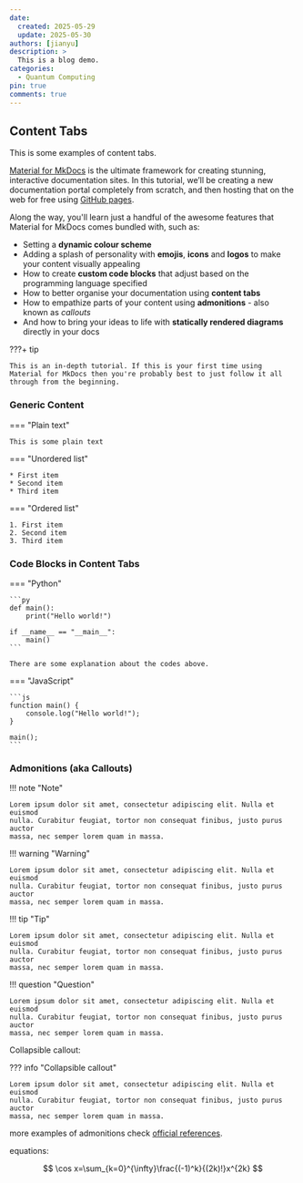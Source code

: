 ```yaml
---
date: 
  created: 2025-05-29
  update: 2025-05-30
authors: [jianyu]
description: >
  This is a blog demo.
categories:
  - Quantum Computing
pin: true
comments: true
---
```

## Content Tabs

This is some examples of content tabs.

[Material for MkDocs](https://squidfunk.github.io/mkdocs-material/) is the ultimate framework for creating stunning, interactive documentation sites. In this tutorial, we’ll be creating a new documentation portal completely from scratch, and then hosting that on the web for free using [GitHub pages](https://pages.github.com/).

<!-- more -->


Along the way, you'll learn just a handful of the awesome features that Material for MkDocs comes bundled with, such as:

- Setting a **dynamic colour scheme**
- Adding a splash of personality with **emojis**, **icons** and **logos** to make your content visually appealing
- How to create **custom code blocks** that adjust based on the programming language specified
- How to better organise your documentation using **content tabs**
- How to empathize parts of your content using **admonitions** - also known as *callouts*
- And how to bring your ideas to life with **statically rendered diagrams** directly in your docs

???+ tip 

    This is an in-depth tutorial. If this is your first time using Material for MkDocs then you're probably best to just follow it all through from the beginning.

### Generic Content

=== "Plain text"

    This is some plain text

=== "Unordered list"

    * First item
    * Second item
    * Third item

=== "Ordered list"

    1. First item
    2. Second item
    3. Third item





### Code Blocks in Content Tabs

=== "Python"

    ```py
    def main():
        print("Hello world!")
    
    if __name__ == "__main__":
        main()
    ```
    
    There are some explanation about the codes above.

=== "JavaScript"

    ```js
    function main() {
        console.log("Hello world!");
    }
    
    main();
    ```

### Admonitions (aka Callouts)

!!! note "Note"

    Lorem ipsum dolor sit amet, consectetur adipiscing elit. Nulla et euismod
    nulla. Curabitur feugiat, tortor non consequat finibus, justo purus auctor
    massa, nec semper lorem quam in massa.


!!! warning "Warning"

    Lorem ipsum dolor sit amet, consectetur adipiscing elit. Nulla et euismod
    nulla. Curabitur feugiat, tortor non consequat finibus, justo purus auctor
    massa, nec semper lorem quam in massa.

!!! tip "Tip"

    Lorem ipsum dolor sit amet, consectetur adipiscing elit. Nulla et euismod
    nulla. Curabitur feugiat, tortor non consequat finibus, justo purus auctor
    massa, nec semper lorem quam in massa.

!!! question "Question"

    Lorem ipsum dolor sit amet, consectetur adipiscing elit. Nulla et euismod
    nulla. Curabitur feugiat, tortor non consequat finibus, justo purus auctor
    massa, nec semper lorem quam in massa.


Collapsible callout:

??? info "Collapsible callout"

    Lorem ipsum dolor sit amet, consectetur adipiscing elit. Nulla et euismod
    nulla. Curabitur feugiat, tortor non consequat finibus, justo purus auctor
    massa, nec semper lorem quam in massa.

more examples of admonitions check [official references](https://squidfunk.github.io/mkdocs-material/reference/admonitions/#supported-types).

equations:

$$
\cos x=\sum_{k=0}^{\infty}\frac{(-1)^k}{(2k)!}x^{2k}
$$

